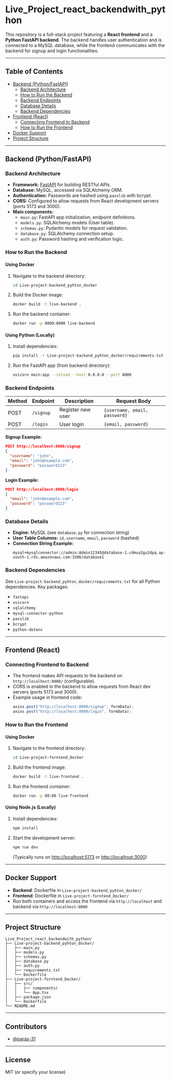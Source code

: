 # Live_Project_react_backendwith_python

This repository is a full-stack project featuring a **React frontend** and a **Python FastAPI backend**. The backend handles user authentication and is connected to a MySQL database, while the frontend communicates with the backend for signup and login functionalities.

---

## Table of Contents

- [Backend (Python/FastAPI)](#backend-pythonfastapi)
  - [Backend Architecture](#backend-architecture)
  - [How to Run the Backend](#how-to-run-the-backend)
  - [Backend Endpoints](#backend-endpoints)
  - [Database Details](#database-details)
  - [Backend Dependencies](#backend-dependencies)
- [Frontend (React)](#frontend-react)
  - [Connecting Frontend to Backend](#connecting-frontend-to-backend)
  - [How to Run the Frontend](#how-to-run-the-frontend)
- [Docker Support](#docker-support)
- [Project Structure](#project-structure)

---

## Backend (Python/FastAPI)

### Backend Architecture

- **Framework:** [FastAPI](https://fastapi.tiangolo.com/) for building RESTful APIs.
- **Database:** MySQL, accessed via SQLAlchemy ORM.
- **Authentication:** Passwords are hashed using `passlib` with bcrypt.
- **CORS:** Configured to allow requests from React development servers (ports 5173 and 3000).
- **Main components:**
  - `main.py`: FastAPI app initialization, endpoint definitions.
  - `models.py`: SQLAlchemy models (User table).
  - `schemas.py`: Pydantic models for request validation.
  - `database.py`: SQLAlchemy connection setup.
  - `auth.py`: Password hashing and verification logic.

### How to Run the Backend

#### Using Docker

1. Navigate to the backend directory:
   ```sh
   cd Live-project-backend_pyhton_docker
   ```
2. Build the Docker image:
   ```sh
   docker build -t live-backend .
   ```
3. Run the backend container:
   ```sh
   docker run -p 8000:8000 live-backend
   ```

#### Using Python (Locally)

1. Install dependencies:
   ```sh
   pip install -r Live-project-backend_pyhton_docker/requirements.txt
   ```
2. Run the FastAPI app (from backend directory):
   ```sh
   uvicorn main:app --reload --host 0.0.0.0 --port 8000
   ```

### Backend Endpoints

| Method | Endpoint     | Description            | Request Body     |
|--------|--------------|-----------------------|------------------|
| POST   | `/signup`    | Register new user     | `{username, email, password}` |
| POST   | `/login`     | User login            | `{email, password}`           |

**Signup Example:**
```json
POST http://localhost:8000/signup
{
  "username": "john",
  "email": "john@example.com",
  "password": "password123"
}
```

**Login Example:**
```json
POST http://localhost:8000/login
{
  "email": "john@example.com",
  "password": "password123"
}
```

### Database Details

- **Engine:** MySQL (see `database.py` for connection string)
- **User Table Columns:** `id`, `username`, `email`, `password` (hashed)
- **Connection String Example:**
  ```
  mysql+mysqlconnector://admin:Admin12345@database-1.cdmua2gu2dpq.ap-south-1.rds.amazonaws.com:3306/database1
  ```

### Backend Dependencies

See `Live-project-backend_pyhton_docker/requirements.txt` for all Python dependencies.
Key packages:
- `fastapi`
- `uvicorn`
- `sqlalchemy`
- `mysql-connector-python`
- `passlib`
- `bcrypt`
- `python-dotenv`

---

## Frontend (React)

### Connecting Frontend to Backend

- The frontend makes API requests to the backend on `http://localhost:8000/` (configurable).
- CORS is enabled in the backend to allow requests from React dev servers (ports 5173 and 3000).
- Example usage in frontend code:
  ```js
  axios.post("http://localhost:8000/signup", formData);
  axios.post("http://localhost:8000/login", formData);
  ```

### How to Run the Frontend

#### Using Docker

1. Navigate to the frontend directory:
   ```sh
   cd Live-project-forntend_Docker
   ```
2. Build the frontend image:
   ```sh
   docker build -t live-frontend .
   ```
3. Run the frontend container:
   ```sh
   docker run -p 80:80 live-frontend
   ```

#### Using Node.js (Locally)

1. Install dependencies:
   ```sh
   npm install
   ```
2. Start the development server:
   ```sh
   npm run dev
   ```
   (Typically runs on [http://localhost:5173](http://localhost:5173) or [http://localhost:3000](http://localhost:3000))

---

## Docker Support

- **Backend**: Dockerfile in `Live-project-backend_pyhton_docker/`
- **Frontend**: Dockerfile in `Live-project-forntend_Docker/`
- Run both containers and access the frontend via `http://localhost` and backend via `http://localhost:8000`

---

## Project Structure

```
Live_Project_react_backendwith_python/
├── Live-project-backend_pyhton_docker/
│   ├── main.py
│   ├── models.py
│   ├── schemas.py
│   ├── database.py
│   ├── auth.py
│   ├── requirements.txt
│   └── Dockerfile
├── Live-project-forntend_Docker/
│   ├── src/
│   │   ├── components/
│   │   └── App.tsx
│   ├── package.json
│   └── Dockerfile
└── README.md
```

---

## Contributors

- [@paras-31](https://github.com/paras-31)

---

## License

MIT (or specify your license)
